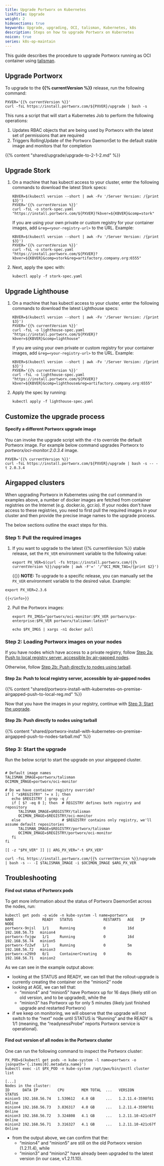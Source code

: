 ```yaml
---
title: Upgrade Portworx on Kubernetes
linkTitle: Upgrade
weight: 2
hidesections: true
keywords: Upgrade, upgrading, OCI, talisman, Kubernetes, k8s
description: Steps on how to upgrade Portworx on Kubernetes
noicon: true
series: k8s-op-maintain
---
```


This guide describes the procedure to upgrade Portworx running as OCI container using [talisman](https://github.com/portworx/talisman).

## Upgrade Portworx

To upgrade to the **{{% currentVersion %}}** release, run the following command:

```text
PXVER='{{% currentVersion %}}'
curl -fsL https://install.portworx.com/${PXVER}/upgrade | bash -s
```

This runs a script that will start a Kubernetes Job to perform the following operations:

1. Updates RBAC objects that are being used by Portworx with the latest set of permissions that are required
2. Triggers RollingUpdate of the Portworx DaemonSet to the default stable image and monitors that for completion

{{% content "shared/upgrade/upgrade-to-2-1-2.md" %}}

## Upgrade Stork

1.  On a machine that has kubectl access to your cluster, enter the following commands to download the latest Stork specs:

      ```text
      KBVER=$(kubectl version --short | awk -Fv '/Server Version: /{print $3}')
      PXVER='{{% currentVersion %}}'
      curl -fsL -o stork-spec.yaml "https://install.portworx.com/${PXVER}?kbver=${KBVER}&comp=stork"
      ```


    If you are using your own private or custom registry for your container images, add `&reg=<your-registry-url>` to the URL. Example:

      ```text
      KBVER=$(kubectl version --short | awk -Fv '/Server Version: /{print $3}')
      PXVER='{{% currentVersion %}}'
      curl -fsL -o stork-spec.yaml "https://install.portworx.com/${PXVER}?kbver=${KBVER}&comp=stork&reg=artifactory.company.org:6555"
      ```
2. Next, apply the spec with:

      ```text
      kubectl apply -f stork-spec.yaml
      ```

## Upgrade Lighthouse

1. On a machine that has kubectl access to your cluster, enter the following commands to download the latest Lighthouse specs:

      ```text
      KBVER=$(kubectl version --short | awk -Fv '/Server Version: /{print $3}')
      PXVER='{{% currentVersion %}}'
      curl -fsL -o lighthouse-spec.yaml "https://install.portworx.com/${PXVER}?kbver=${KBVER}&comp=lighthouse"
      ```

    If you are using your own private or custom registry for your container images, add `&reg=<your-registry-url>` to the URL. Example:

    ```text
    KBVER=$(kubectl version --short | awk -Fv '/Server Version: /{print $3}')
    PXVER='{{% currentVersion %}}'
    curl -fsL -o lighthouse-spec.yaml "https://install.portworx.com/${PXVER}?kbver=${KBVER}&comp=lighthouse&reg=artifactory.company.org:6555"
    ```
2. Apply the spec by running:

      ```text
      kubectl apply -f lighthouse-spec.yaml
      ```

## Customize the upgrade process

#### Specify a different Portworx upgrade image

You can invoke the upgrade script with the _-t_ to override the default Portworx image. For example below command upgrades Portworx to _portworx/oci-monitor:2.0.3.4_ image.

```text
PXVER='{{% currentVersion %}}'
curl -fsL https://install.portworx.com/${PXVER}/upgrade | bash -s -- -t 2.0.3.4
```

## Airgapped clusters

When upgrading Portworx in Kubernetes using the curl command in examples above, a number of docker images are fetched from container registries on the Internet (e.g. docker.io, gcr.io). If your nodes don't have access to these registries, you need to first pull the required images in your cluster and then provide the precise image names to the upgrade process.

The below sections outline the exact steps for this.

### Step 1: Pull the required images

1. If you want to upgrade to the latest {{% currentVersion %}} stable release, set the `PX_VER` environment variable to the following value:

    ```text
    export PX_VER=$(curl -fs https://install.portworx.com/{{% currentVersion %}}/upgrade | awk -F'=' '/^OCI_MON_TAG=/{print $2}')
    ```
    {{<info>}}
**NOTE:** To upgrade to a specific release, you can manually set the `PX_VER` environment variable to the desired value. Example:

```text
export PX_VER=2.3.6
```
    {{</info>}}

2. Pull the Portworx images:

    ```text
    export PX_IMGS="portworx/oci-monitor:$PX_VER portworx/px-enterprise:$PX_VER portworx/talisman:latest"

    echo $PX_IMGS | xargs -n1 docker pull
    ```

### Step 2: Loading Portworx images on your nodes

If you have nodes which have access to a private registry, follow [Step 2a: Push to local registry server, accessible by air-gapped nodes](#step-2a-push-to-local-registry-server-accessible-by-air-gapped-nodes).

Otherwise, follow [Step 2b: Push directly to nodes using tarball](#step-2b-push-directly-to-nodes-using-tarball).

#### Step 2a: Push to local registry server, accessible by air-gapped nodes

{{% content "shared/portworx-install-with-kubernetes-on-premise-airgapped-push-to-local-reg.md" %}}

Now that you have the images in your registry, continue with [Step 3: Start the upgrade](#step-3-start-the-upgrade).

#### Step 2b: Push directly to nodes using tarball

{{% content "shared/portworx-install-with-kubernetes-on-premise-airgapped-push-to-nodes-tarball.md" %}}

### Step 3: Start the upgrade

Run the below script to start the upgrade on your airgapped cluster.

```text

# Default image names
TALISMAN_IMAGE=portworx/talisman
OCIMON_IMAGE=portworx/oci-monitor

# Do we have container registry override?
if [ "x$REGISTRY" != x ]; then
   echo $REGISTRY | grep -q /
   if [ $? -eq 0 ]; then  # REGISTRY defines both registry and repository
      TALISMAN_IMAGE=$REGISTRY/talisman
      OCIMON_IMAGE=$REGISTRY/oci-monitor
   else                   # $REGISTRY contains only registry, we'll assume default repositories
      TALISMAN_IMAGE=$REGISTRY/portworx/talisman
      OCIMON_IMAGE=$REGISTRY/portworx/oci-monitor
   fi
fi

[[ -z "$PX_VER" ]] || ARG_PX_VER="-t $PX_VER"

curl -fsL https://install.portworx.com/{{% currentVersion %}}/upgrade | bash -s -- -I $TALISMAN_IMAGE -i $OCIMON_IMAGE $ARG_PX_VER
```

## Troubleshooting

#### Find out status of Portworx pods

To get more information about the status of Portworx DaemonSet across the nodes, run:

```text
kubectl get pods -o wide -n kube-system -l name=portworx
NAME             READY   STATUS              RESTARTS   AGE   IP              NODE
portworx-9njsl   1/1     Running             0          16d   192.168.56.73   minion4
portworx-fxjgw   1/1     Running             0          16d   192.168.56.74   minion5
portworx-fz2wf   1/1     Running             0          5m    192.168.56.72   minion3
portworx-x29h9   0/1     ContainerCreating   0          0s    192.168.56.71   minion2
```

As we can see in the example output above:

* looking at the STATUS and READY, we can tell that the rollout-upgrade is currently creating the container on the “minion2” node
* looking at AGE, we can tell that:
  * “minion4” and “minion5” have Portworx up for 16 days \(likely still on old version, and to be upgraded\), while the
  * “minion3” has Portworx up for only 5 minutes (likely just finished upgrade and restarted Portworx)
* if we keep on monitoring, we will observe that the upgrade will not switch to the “next” node until STATUS is “Running” and the READY is 1/1 \(meaning, the “readynessProbe” reports Portworx service is operational\).

#### Find out version of all nodes in the Portworx cluster

One can run the following command to inspect the Portworx cluster:

```text
PX_POD=$(kubectl get pods -n kube-system -l name=portworx -o jsonpath='{.items[0].metadata.name}')
kubectl exec -it $PX_POD -n kube-system /opt/pwx/bin/pxctl cluster list
```

```output
[...]
Nodes in the cluster:
ID      DATA IP         CPU        MEM TOTAL  ...   VERSION             STATUS
minion5 192.168.56.74   1.530612   4.0 GB     ...   1.2.11.4-3598f81    Online
minion4 192.168.56.73   3.836317   4.0 GB     ...   1.2.11.4-3598f81    Online
minion3 192.168.56.72   3.324808   4.1 GB     ...   1.2.11.10-421c67f   Online
minion2 192.168.56.71   3.316327   4.1 GB     ...   1.2.11.10-421c67f   Online
```

* from the output above, we can confirm that the:
  * “minion4” and “minion5” are still on the old Portworx version \(1.2.11.4\), while
  * “minion3” and “minion2” have already been upgraded to the latest version \(in our case, v1.2.11.10\).
